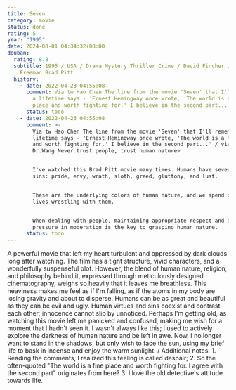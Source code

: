 ```yaml
---
title: Seven
category: movie
status: done
rating: 5
year: "1995"
date: 2024-08-01 04:34:32+08:00
douban:
  rating: 8.8
  subtitle: 1995 / USA / Drama Mystery Thriller Crime / David Fincher / Morgan
    Freeman Brad Pitt
  history:
    - date: 2022-04-23 04:55:08
      comment: Via tw Hao Chen The line from the movie 'Seven' that I'll remember for
        a lifetime says - 'Ernest Hemingway once wrote, 'The world is a fine
        place and worth fighting for.' I believe in the second part...'
      status: todo
    - date: 2022-04-23 04:55:08
      comment: >-
        Via tw Hao Chen The line from the movie 'Seven' that I'll remember for a
        lifetime says - 'Ernest Hemingway once wrote, 'The world is a fine place
        and worth fighting for.' I believe in the second part...' / via tw
        Dr.Wang Never trust people, trust human nature~


        I've watched this Brad Pitt movie many times. Humans have seven deadly
        sins: pride, envy, wrath, sloth, greed, gluttony, and lust.


        These are the underlying colors of human nature, and we spend our entire
        lives wrestling with them.


        When dealing with people, maintaining appropriate respect and applying
        pressure in moderation is the key to grasping human nature.
      status: todo
---
```


A powerful movie that left my heart turbulent and oppressed by dark clouds long after watching. The film has a tight structure, vivid characters, and a wonderfully suspenseful plot. However, the blend of human nature, religion, and philosophy behind it, expressed through meticulously designed cinematography, weighs so heavily that it leaves me breathless. This heaviness makes me feel as if I'm falling, as if the atoms in my body are losing gravity and about to disperse. Humans can be as great and beautiful as they can be evil and ugly. Human virtues and sins coexist and contrast each other; innocence cannot slip by unnoticed. Perhaps I'm getting old, as watching this movie left me panicked and confused, making me wish for a moment that I hadn't seen it. I wasn't always like this; I used to actively explore the darkness of human nature and be left in awe. Now, I no longer want to stand in the shadows, but only wish to face the sun, using my brief life to bask in incense and enjoy the warm sunlight. / Additional notes: 1. Reading the comments, I realized this feeling is called despair; 2. So the often-quoted "The world is a fine place and worth fighting for. I agree with the second part" originates from here? 3. I love the old detective's attitude towards life.
